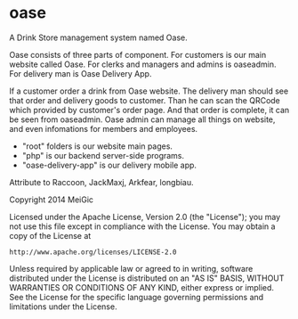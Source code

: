 oase
====

A Drink Store management system named Oase.

Oase consists of three parts of component.
For customers is our main website called Oase.
For clerks and managers and admins is oaseadmin.
For delivery man is Oase Delivery App.

If a customer order a drink from Oase website.
The delivery man should see that order and delivery goods to customer.
Than he can scan the QRCode which provided by customer's order page.
And that order is complete, it can be seen from oaseadmin.
Oase admin can manage all things on website, and even infomations for members and employees.

+ "root" folders is our website main pages.
+ "php" is our backend server-side programs.
+ "oase-delivery-app" is our delivery mobile app.

Attribute to Raccoon, JackMaxj, Arkfear, longbiau.

Copyright 2014 MeiGic

Licensed under the Apache License, Version 2.0 (the "License");
you may not use this file except in compliance with the License.
You may obtain a copy of the License at

    http://www.apache.org/licenses/LICENSE-2.0

Unless required by applicable law or agreed to in writing, software
distributed under the License is distributed on an "AS IS" BASIS,
WITHOUT WARRANTIES OR CONDITIONS OF ANY KIND, either express or implied.
See the License for the specific language governing permissions and
limitations under the License.
